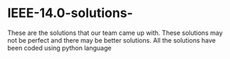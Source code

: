 # IEEE-14.0-solutions-
These are the solutions that our team came up with. These solutions may not be perfect and there may be better solutions.
All the solutions have been coded using python language 
